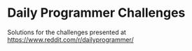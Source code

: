 # Daily Programmer Challenges

Solutions for the challenges presented at https://www.reddit.com/r/dailyprogrammer/
